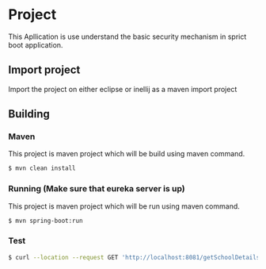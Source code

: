 # Project
This Apllication is use understand the basic security mechanism in sprict boot application.

## Import project
Import the project on either eclipse or inellij as a maven import project

## Building

### Maven
This project is maven project which will be build using maven command.

```bash
$ mvn clean install
```

### Running (Make sure that eureka server is up)
This project is maven project which will be run using maven command.

```bash
$ mvn spring-boot:run
```

### Test

```bash
$ curl --location --request GET 'http://localhost:8081/getSchoolDetails/School1'
```
